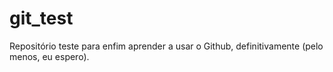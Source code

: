 # git_test
Repositório teste para enfim aprender a usar o Github, definitivamente (pelo menos, eu espero).
